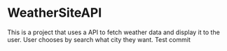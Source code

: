# WeatherSiteAPI
This is a project that uses a API to fetch weather data and display it to the user. User chooses by search what city they want. Test commit